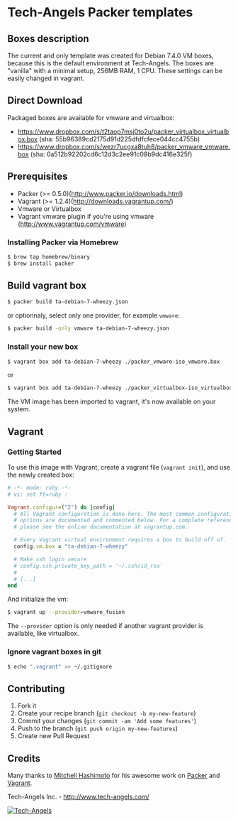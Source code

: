 # Tech-Angels Packer templates

## Boxes description

The current and only template was created for Debian 7.4.0 VM boxes, because this is the default environment at Tech-Angels.
The boxes are "vanilla" with a minimal setup, 256MB RAM, 1 CPU. These settings can be easily changed in vagrant.

## Direct Download

Packaged boxes are available for vmware and virtualbox:

* https://www.dropbox.com/s/t2taop7msj0to2u/packer_virtualbox_virtualbox.box (sha: 55b96389cd2175d91d225dfdfcfece044cc4755b)
* https://www.dropbox.com/s/wezr7ucgxa8tuh8/packer_vmware_vmware.box (sha: 0a512b92202cd6c12d3c2ee91c08b9dc416e325f)

## Prerequisites

* Packer (>= 0.5.0)(http://www.packer.io/downloads.html)
* Vagrant (>= 1.2.4)(http://downloads.vagrantup.com/)
* Vmware or Virtualbox
* Vagrant vmware plugin if you're using vmware (http://www.vagrantup.com/vmware)

### Installing Packer via Homebrew

```bash
$ brew tap homebrew/binary
$ brew install packer
```

## Build vagrant box

```bash
$ packer build ta-debian-7-wheezy.json
```

or optionnaly, select only one provider, for example ```vmware```:

```bash
$ packer build -only vmware ta-debian-7-wheezy.json
```

### Install your new box

```bash
$ vagrant box add ta-debian-7-wheezy ./packer_vmware-iso_vmware.box
```

or

```bash
$ vagrant box add ta-debian-7-wheezy ./packer_virtualbox-iso_virtualbox.box
```

The VM image has been imported to vagrant, it's now available on your system.

## Vagrant

### Getting Started

To use this image with Vagrant, create a vagrant file (```vagrant init```), and use the newly created box:

```ruby
# -*- mode: ruby -*-
# vi: set ft=ruby :

Vagrant.configure("2") do |config|
  # All Vagrant configuration is done here. The most common configuration
  # options are documented and commented below. For a complete reference,
  # please see the online documentation at vagrantup.com.

  # Every Vagrant virtual environment requires a box to build off of.
  config.vm.box = "ta-debian-7-wheezy"

  # Make ssh login secure
  # config.ssh.private_key_path = '~/.ssh/id_rsa'
  #
  # [...]
end
```

And initialize the vm:

```bash
$ vagrant up --provider=vmware_fusion
```

The ```--provider``` option is only needed if another vagrant provider is available, like virtualbox.

### Ignore vagrant boxes in git

```bash
$ echo ".vagrant" >> ~/.gitignore
```

## Contributing

1. Fork it
2. Create your recipe branch (`git checkout -b my-new-feature`)
3. Commit your changes (`git commit -am 'Add some features'`)
4. Push to the branch (`git push origin my-new-features`)
5. Create new Pull Request

## Credits

  Many thanks to [Mitchell Hashimoto](https://github.com/mitchellh/) for his awesome work on [Packer](https://github.com/mitchellh/packer) and [Vagrant](https://github.com/mitchellh/vagrant).

  Tech-Angels Inc. - http://www.tech-angels.com/
  
  [![Tech-Angels](http://media.tumblr.com/tumblr_m5ay3bQiER1qa44ov.png)](http://www.tech-angels.com)
